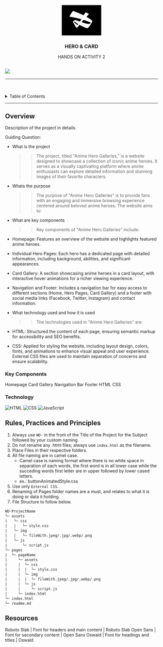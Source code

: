 <a name="readme-top">

<br/>

<br />
<div align="center">
  <a href="https://github.com/zyx-0314/">
  <!-- TODO: If you want to add logo or banner you can add it here -->
    <img src="/assets/css/img/logo.jpg" alt="logo" width="130" height="100">
  </a>
<!-- TODO: Change Title to the name of the title of your Project -->
  <h3 align="center">HERO & CARD</h3>
</div>
<!-- TODO: Make a short description -->
<div align="center">
  HANDS ON ACTIVITY 2
</div>

<br />

<!-- TODO: Change the zyx-0314 into your github username  -->
<!-- TODO: Change the WD-Template-Project into the same name of your folder -->
![](https://visit-counter.vercel.app/counter.png?page=zyx-0314/WD-Template-Project)

---

<br />
<br />

<!-- TODO: If you want to add more layers for your readme -->
<details>
  <summary>Table of Contents</summary>
  <ol>
    <li>
      <a href="#overview">Overview</a>
      <ol>
        <li>
          <a href="#key-components">Key Components</a>
        </li>
        <li>
          <a href="#technology">Technology</a>
          ![HTML](https://img.shields.io/badge/HTML-E34F26?style=for-the-badge&logo=html5&logoColor=white)
          ![CSS](https://img.shields.io/badge/CSS-1572B6?style=for-the-badge&logo=css3&logoColor=white)
        </li>
      </ol>
    </li>
    <li>
      <a href="#rule,-practices-and-principles">Rules, Practices and Principles</a>
    </li>
    <li>
      <a href="#resources">Resources</a>
    </li>
  </ol>
</details>

---

## Overview

<!-- TODO: To be changed -->
<!-- The following are just sample -->
Description of the project in details.

Guiding Question:
- What is the project
  >> The project, titled "Anime Hero Galleries," is a website designed to showcase a collection of iconic anime heroes. It serves as a visually captivating platform where anime enthusiasts can explore detailed information and stunning images of their favorite characters.
- Whats the purpose
  >> The purpose of "Anime Hero Galleries" is to provide fans with an engaging and immersive browsing experience centered around beloved anime heroes. The website aims to:
- What are key components
  >> Key components of "Anime Hero Galleries" include:

- Homepage: Features an overview of the website and highlights featured anime heroes.
- Individual Hero Pages: Each hero has a dedicated page with detailed information, including background, abilities, and significant appearances.
- Card Gallery: A section showcasing anime heroes in a card layout, with interactive hover animations for a richer viewing experience.
- Navigation and Footer: Includes a navigation bar for easy access to different sections (Home, Hero Pages, Card Gallery) and a footer with social media links (Facebook, Twitter, Instagram) and contact information.
- What technology used and how it is used
  >> The technologies used in "Anime Hero Galleries" are:

- HTML: Structured the content of each page, ensuring semantic markup for accessibility and SEO benefits.
- CSS: Applied for styling the website, including layout design, colors, fonts, and animations to enhance visual appeal and user experience. External CSS files are used to maintain separation of concerns and ensure scalability.
### Key Components
Homepage
Card Gallery
Navigation Bar
Footer
HTML
CSS

### Technology
<!-- TODO: List of Technology Used -->
![HTML](https://img.shields.io/badge/HTML-E34F26?style=for-the-badge&logo=html5&logoColor=white)
![CSS](https://img.shields.io/badge/CSS-1572B6?style=for-the-badge&logo=css3&logoColor=white)
![JavaScript](https://img.shields.io/badge/JavaScript-F7DF1E?style=for-the-badge&logo=javascript&logoColor=white)

## Rules, Practices and Principles
1. Always use `WD-` in the front of the Title of the Project for the Subject followed by your custom naming.
2. Do not rename any .html files; always use `index.html` as the filename.
3. Place Files in their respective folders.
4. All file naming are in camel case.
   - Camel case is naming format where there is no white space in separation of each words, the first word is in all lower case while the succeding words first letter are in upper followed by lower cased letters.
   - ex.: buttonAnimatedStyle.css
5. Use only `External CSS`.
6. Renaming of Pages folder names are a must, and relates to what it is doing or data it holding.
7. File Structure to follow below.

```
WD-ProjectName
└─ assets
|   └─ css
|   |   └─ style.css
|   └─ img
|   |   └─ fileWith.jpeg/.jpg/.webp/.png
|   └─ js
|       └─ script.js
└─ pages
|  └─ pageName
|     └─ assets
|     |  └─ css
|     |  |  └─ style.css
|     |  └─ img
|     |  |  └─ fileWith.jpeg/.jpg/.webp/.png
|     |  └─ js
|     |     └─ script.js
|     └─ index.html
└─ index.html
└─ readme.md
```

## Resources

<!-- TODO: Add References -->
Roboto Slab	| Font for headers and main content	| Roboto Slab
Open Sans	| Font for secondary content	| Open Sans
Oswald	| Font for headings and titles	| Oswald
